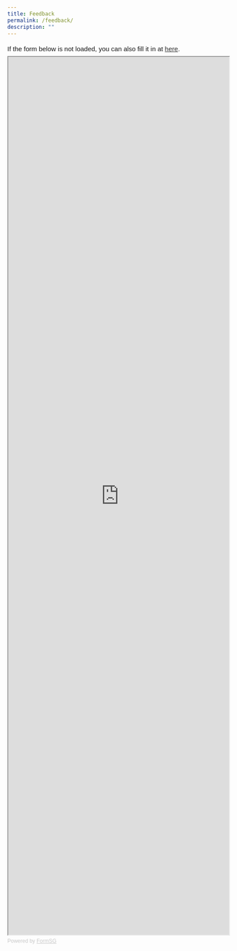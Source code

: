 ```yaml
---
title: Feedback
permalink: /feedback/
description: ""
---
```

<div style="font-family:Sans-Serif;font-size:15px;color:#000;opacity:0.9;padding-top:5px;padding-bottom:8px">If the form below is not loaded, you can also fill it in at <a href="https://form.gov.sg/#!/62bbad28adf6c70011cdce05">here</a>.</div>

<!-- Change the width and height values to suit you best -->
<iframe id="iframe" src="https://form.gov.sg/#!/62bbad28adf6c70011cdce05" style="width:100%;height:2000px"></iframe>

<div style="font-family:Sans-Serif;font-size:12px;color:#999;opacity:0.5;padding-top:5px">Powered by <a href="https://form.gov.sg" style="color: #999">FormSG</a></div>